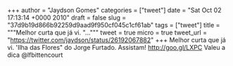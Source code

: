 
+++
author = "Jaydson Gomes"
categories = ["tweet"]
date = "Sat Oct 02 17:13:14 +0000 2010"
draft = false
slug = "37d9b19d866b92259d9aad9f950cf045c1cf61ab"
tags = ["tweet"]
title = """Melhor curta que já vi. "..."""
tweet = true
micro = true
tweet_url = "https://twitter.com/jaydson/status/26192067882"
+++
Melhor curta que já vi. 'Ilha das Flores" do Jorge Furtado. Assistam! http://goo.gl/LXPC Valeu a dica @lfbittencourt

